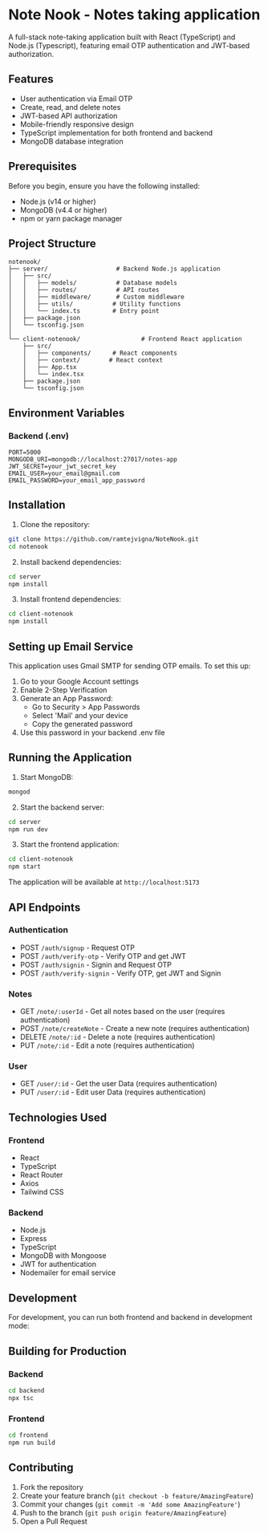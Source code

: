 # Note Nook - Notes taking application

A full-stack note-taking application built with React (TypeScript) and Node.js (Typescript), featuring email OTP authentication and JWT-based authorization.

## Features

- User authentication via Email OTP
- Create, read, and delete notes
- JWT-based API authorization
- Mobile-friendly responsive design
- TypeScript implementation for both frontend and backend
- MongoDB database integration

## Prerequisites

Before you begin, ensure you have the following installed:
- Node.js (v14 or higher)
- MongoDB (v4.4 or higher)
- npm or yarn package manager

## Project Structure

```
notenook/
├── server/                   # Backend Node.js application
│   ├── src/
│   │   ├── models/           # Database models
│   │   ├── routes/           # API routes
│   │   ├── middleware/       # Custom middleware
│   │   ├── utils/           # Utility functions
│   │   └── index.ts         # Entry point
│   ├── package.json
│   └── tsconfig.json
│
└── client-notenook/                 # Frontend React application
    ├── src/
    │   ├── components/      # React components
    │   ├── context/        # React context
    │   ├── App.tsx
    │   └── index.tsx
    ├── package.json
    └── tsconfig.json
```

## Environment Variables

### Backend (.env)
```
PORT=5000
MONGODB_URI=mongodb://localhost:27017/notes-app
JWT_SECRET=your_jwt_secret_key
EMAIL_USER=your_email@gmail.com
EMAIL_PASSWORD=your_email_app_password
```

## Installation

1. Clone the repository:
```bash
git clone https://github.com/ramtejvigna/NoteNook.git
cd notenook
```

2. Install backend dependencies:
```bash
cd server
npm install
```

3. Install frontend dependencies:
```bash
cd client-notenook
npm install
```

## Setting up Email Service

This application uses Gmail SMTP for sending OTP emails. To set this up:

1. Go to your Google Account settings
2. Enable 2-Step Verification
3. Generate an App Password:
   - Go to Security > App Passwords
   - Select 'Mail' and your device
   - Copy the generated password
4. Use this password in your backend .env file

## Running the Application

1. Start MongoDB:
```bash
mongod
```

2. Start the backend server:
```bash
cd server
npm run dev
```

3. Start the frontend application:
```bash
cd client-notenook
npm start
```

The application will be available at `http://localhost:5173`

## API Endpoints

### Authentication
- POST `/auth/signup` - Request OTP
- POST `/auth/verify-otp` - Verify OTP and get JWT
- POST `/auth/signin` - Signin and Request OTP
- POST `/auth/verify-signin` - Verify OTP, get JWT and Signin 

### Notes
- GET `/note/:userId` - Get all notes based on the user (requires authentication)
- POST `/note/createNote` - Create a new note (requires authentication)
- DELETE `/note/:id` - Delete a note (requires authentication)
- PUT `/note/:id` - Edit a note (requires authentication)

### User
- GET `/user/:id` - Get the user Data (requires authentication)
- PUT `/user/:id` - Edit user Data (requires authentication)

## Technologies Used

### Frontend
- React
- TypeScript
- React Router
- Axios
- Tailwind CSS

### Backend
- Node.js
- Express
- TypeScript
- MongoDB with Mongoose
- JWT for authentication
- Nodemailer for email service

## Development

For development, you can run both frontend and backend in development mode:

## Building for Production

### Backend
```bash
cd backend
npx tsc
```

### Frontend
```bash
cd frontend
npm run build
```

## Contributing

1. Fork the repository
2. Create your feature branch (`git checkout -b feature/AmazingFeature`)
3. Commit your changes (`git commit -m 'Add some AmazingFeature'`)
4. Push to the branch (`git push origin feature/AmazingFeature`)
5. Open a Pull Request
